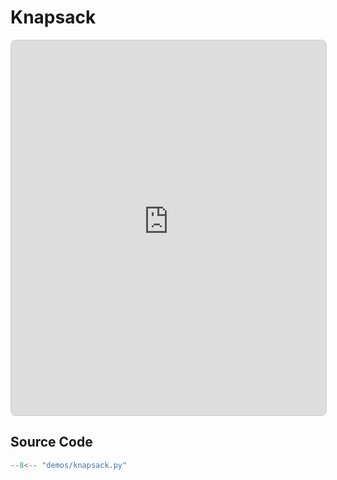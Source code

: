 # Knapsack

<iframe src="https://knapsack.demos.davidhaolong.com"
        width="100%"
        height="600"
        style="border:1px solid #ccc; border-radius: 8px;">
</iframe>

## Source Code

```python linenums="1"
--8<-- "demos/knapsack.py"
```
